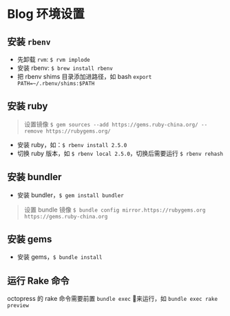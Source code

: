 # Blog 环境设置

## 安装 `rbenv`

- 先卸载 `rvm`: `$ rvm implode`
- 安装 rbenv: `$ brew install rbenv`
- 把 rbenv shims 目录添加进路径，如 bash `export PATH=~/.rbenv/shims:$PATH`

## 安装 ruby

> 设置镜像
> `$ gem sources --add https://gems.ruby-china.org/ --remove https://rubygems.org/`

- 安装 ruby，如：`$ rbenv install 2.5.0`
- 切换 ruby 版本，如 `$ rbenv local 2.5.0`，切换后需要运行 `$ rbenv rehash`

## 安装 bundler

- 安装 bundler，`$ gem install bundler`

> 设置 bundle 镜像
> `$ bundle config mirror.https://rubygems.org https://gems.ruby-china.org`

## 安装 gems

- 安装 gems，`$ bundle install`

## 运行 Rake 命令

octopress 的 rake 命令需要前置 `bundle exec` 来运行，如 `bundle exec rake preview`